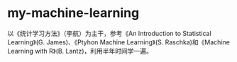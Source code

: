 # my-machine-learning
以《统计学习方法》（李航）为主干，参考《An Introduction to Statistical Learning》(G. James)、《Ptyhon Machine Learning》(S. Raschka)和《Machine Learning with R》(B. Lantz)，利用半年时间学一遍。
